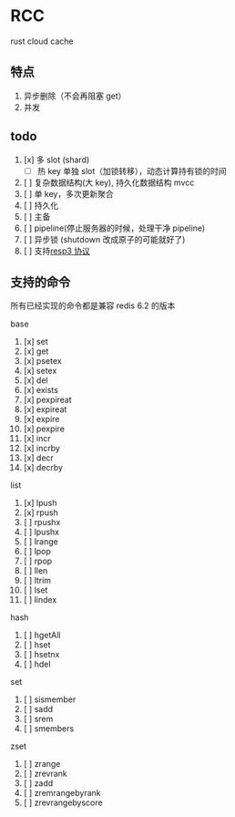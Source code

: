 # RCC

rust cloud cache

## 特点

1. 异步删除（不会再阻塞 get）
1. 并发

## todo

1. [x] 多 slot (shard)
   - [ ] 热 key 单独 slot（加锁转移），动态计算持有锁的时间
1. [ ] 复杂数据结构(大 key), 持久化数据结构 mvcc
1. [ ] 单 key，多次更新聚合
1. [ ] 持久化
1. [ ] 主备
1. [ ] pipeline(停止服务器的时候，处理干净 pipeline)
1. [ ] 异步锁 (shutdown 改成原子的可能就好了)
1. [ ] 支持[resp3 协议](https://www.zeekling.cn/articles/2021/01/10/1610263628832.html)

## 支持的命令

所有已经实现的命令都是兼容 redis 6.2 的版本

base

1. [x] set
1. [x] get
1. [x] psetex
1. [x] setex
1. [x] del
1. [x] exists
1. [x] pexpireat
1. [x] expireat
1. [x] expire
1. [x] pexpire
1. [x] incr
1. [x] incrby
1. [x] decr
1. [x] decrby

list

1. [x] lpush
1. [x] rpush
1. [ ] rpushx
1. [ ] lpushx
1. [ ] lrange
1. [ ] lpop
1. [ ] rpop
1. [ ] llen
1. [ ] ltrim
1. [ ] lset
1. [ ] lindex

hash

1. [ ] hgetAll
1. [ ] hset
1. [ ] hsetnx
1. [ ] hdel

set

1. [ ] sismember
1. [ ] sadd
1. [ ] srem
1. [ ] smembers

zset

1. [ ] zrange
1. [ ] zrevrank
1. [ ] zadd
1. [ ] zremrangebyrank
1. [ ] zrevrangebyscore
